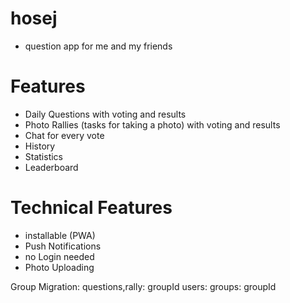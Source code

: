 # hosej

- question app for me and my friends

# Features

- Daily Questions with voting and results
- Photo Rallies (tasks for taking a photo) with voting and results
- Chat for every vote
- History
- Statistics
- Leaderboard

# Technical Features

- installable (PWA)
- Push Notifications
- no Login needed
- Photo Uploading


Group Migration:
questions,rally: groupId
users: groups: groupId

